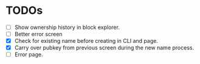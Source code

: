 # TODOs

- [ ] Show ownership history in block explorer.
- [ ] Better error screen
- [x] Check for existing name before creating in CLI and page.
- [x] Carry over pubkey from previous screen during the new name process.
- [ ] Error page.